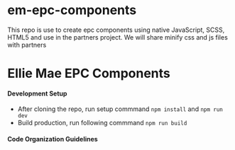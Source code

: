 # em-epc-components
This repo is use to create epc components using native JavaScript, SCSS, HTML5 and use in the partners project. We will share minify css and js files with partners

# Ellie Mae EPC Components 

#### Development Setup

* After cloning the repo, run setup commmand `npm install` and `npm run dev`
* Build production, run following commmand `npm run build`

#### Code Organization Guidelines

